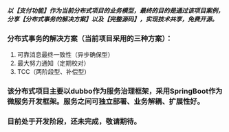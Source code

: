 ##### 以【支付功能】作为当前分布式项目的业务模型，最终的目的是通过该项目案例，分享【分布式事务的解决方案】以及【完整源码】，实现技术共享，免费开源。

### 分布式事务的解决方案（当前项目采用的三种方案）：
1. 可靠消息最终一致性（异步确保型）
2. 最大努力通知（定期校对）
3. TCC（两阶段型、补偿型）

### 该分布式项目主要以dubbo作为服务治理框架，采用SpringBoot作为微服务开发框架。服务之间可独立部署、业务解耦、扩展性好。

### 目前处于开发阶段，还未完成，敬请期待。
